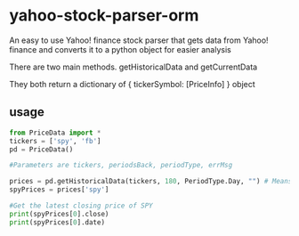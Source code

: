 # yahoo-stock-parser-orm

An easy to use Yahoo! finance stock parser that gets data from Yahoo! finance and converts it to a python object for easier analysis

There are two main methods.
getHistoricalData and getCurrentData

They both return a dictionary of { tickerSymbol: [PriceInfo] } object

## usage

```Python
from PriceData import *
tickers = ['spy', 'fb']
pd = PriceData()

#Parameters are tickers, periodsBack, periodType, errMsg

prices = pd.getHistoricalData(tickers, 180, PeriodType.Day, "") # Means for these tickes get me back 180 trading days of data
spyPrices = prices['spy']

#Get the latest closing price of SPY
print(spyPrices[0].close)
print(spyPrices[0].date)
```

